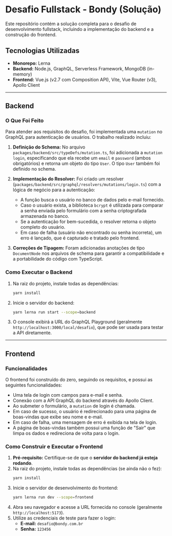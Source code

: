 # Desafio Fullstack - Bondy (Solução)

Este repositório contém a solução completa para o desafio de desenvolvimento fullstack, incluindo a implementação do backend e a construção do frontend.

## Tecnologias Utilizadas

* **Monorepo:** Lerna
* **Backend:** Node.js, GraphQL, Serverless Framework, MongoDB (in-memory)
* **Frontend:** Vue.js (v2.7 com Composition API), Vite, Vue Router (v3), Apollo Client

---

## Backend

### O Que Foi Feito

Para atender aos requisitos do desafio, foi implementada uma `mutation` no GraphQL para autenticação de usuários. O trabalho realizado incluiu:

1.  **Definição do Schema:** No arquivo `packages/backend/src/typeDefs/mutation.ts`, foi adicionada a `mutation login`, especificando que ela recebe um `email` e `password` (ambos obrigatórios) e retorna um objeto do tipo `User`. O tipo `User` também foi definido no schema.

2.  **Implementação do Resolver:** Foi criado um resolver (`packages/backend/src/graphql/resolvers/mutations/login.ts`) com a lógica de negócio para a autenticação:
    * A função busca o usuário no banco de dados pelo e-mail fornecido.
    * Caso o usuário exista, a biblioteca `bcrypt` é utilizada para comparar a senha enviada pelo formulário com a senha criptografada armazenada no banco.
    * Se a autenticação for bem-sucedida, o resolver retorna o objeto completo do usuário.
    * Em caso de falha (usuário não encontrado ou senha incorreta), um erro é lançado, que é capturado e tratado pelo frontend.

3.  **Correções de Tipagem:** Foram adicionadas anotações de tipo `DocumentNode` nos arquivos de schema para garantir a compatibilidade e a portabilidade do código com TypeScript.

### Como Executar o Backend

1.  Na raiz do projeto, instale todas as dependências:
    ```bash
    yarn install
    ```
2.  Inicie o servidor do backend:
    ```bash
    yarn lerna run start --scope=backend
    ```
3.  O console exibirá a URL do GraphQL Playground (geralmente `http://localhost:3000/local/desafio`), que pode ser usada para testar a API diretamente.

---

## Frontend

### Funcionalidades

O frontend foi construído do zero, seguindo os requisitos, e possui as seguintes funcionalidades:

* Uma tela de login com campos para e-mail e senha.
* Conexão com a API GraphQL do backend através do Apollo Client.
* Ao submeter o formulário, a `mutation` de login é chamada.
* Em caso de sucesso, o usuário é redirecionado para uma página de boas-vindas que exibe seu nome e e-mail.
* Em caso de falha, uma mensagem de erro é exibida na tela de login.
* A página de boas-vindas também possui uma função de "Sair" que limpa os dados e redireciona de volta para o login.

### Como Construir e Executar o Frontend

1.  **Pré-requisito:** Certifique-se de que o **servidor do backend já esteja rodando**.
2.  Na raiz do projeto, instale todas as dependências (se ainda não o fez):
    ```bash
    yarn install
    ```
3.  Inicie o servidor de desenvolvimento do frontend:
    ```bash
    yarn lerna run dev --scope=frontend
    ```
4.  Abra seu navegador e acesse a URL fornecida no console (geralmente `http://localhost:5173`).
5.  Utilize as credenciais de teste para fazer o login:
    * **E-mail:** `desafio@bondy.com.br`
    * **Senha:** `123456`